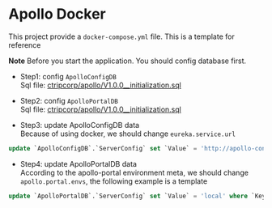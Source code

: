 # Apollo Docker
This project provide a `docker-compose.yml` file. This is a template for reference

**Note**
Before you start the application. You should config database first.

- Step1: config `ApolloConfigDB`<br/>
Sql file: [ctripcorp/apollo/V1.0.0__initialization.sql](https://github.com/ctripcorp/apollo/blob/master/scripts/db/migration/configdb/V1.0.0__initialization.sql)

- Step2: config `ApolloPortalDB`<br/>
Sql file: [ctripcorp/apollo/V1.0.0__initialization.sql](https://github.com/ctripcorp/apollo/blob/master/scripts/db/migration/portaldb/V1.0.0__initialization.sql)

- Step3: update ApolloConfigDB data<br/>
Because of using docker, we should change `eureka.service.url`
```sql
update `ApolloConfigDB`.`ServerConfig` set `Value` = 'http://apollo-configservice:8080/eureka/' where `Key` = 'eureka.service.url'
```

- Step4: update ApolloPortalDB data<br/>
According to the apollo-portal environment meta, we should change `apollo.portal.envs`, the following example is a template
```sql
update `ApolloPortalDB`.`ServerConfig` set `Value` = 'local' where `Key` = 'apollo.portal.envs'
```

